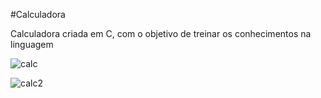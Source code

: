 #Calculadora

Calculadora criada em C, com o objetivo de treinar os conhecimentos na linguagem

![calc](https://user-images.githubusercontent.com/67844149/87354865-b5aa5900-c535-11ea-94df-e73074c6006e.png)

![calc2](https://user-images.githubusercontent.com/67844149/87354868-b6db8600-c535-11ea-8287-0261602d26d8.png)

